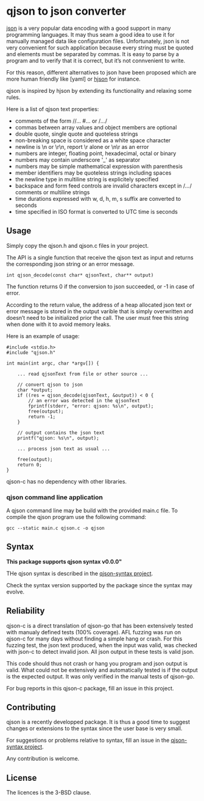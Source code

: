 # qjson to json converter

[json](https://www.json.org) is a very popular data encoding with a good support in many 
programming languages. It may thus seam a good idea to use it for manually managed 
data like configuration files. Unfortunately, json is not very convenient for such 
application because every string must be quoted and elements must be separated by commas. 
It is easy to parse by a program and to verify that it is correct, but it’s not connvenient
to write. 

For this reason, different alternatives to json have been proposed which are more human 
friendly like [yaml] or [hjson](https://hjson.github.io/) for instance. 

qjson is inspired by hjson by extending its functionality and relaxing some rules.

Here is a list of qjson text properties:

- comments of the form //...  #... or /*...*/
- commas between array values and object members are optional 
- double quote, single quote and quoteless strings
- non-breaking space is considered as a white space character
- newline is \n or \r\n, report \r alone or \n\r as an error
- numbers are integer, floating point, hexadecimal, octal or binary
- numbers may contain underscore '_' as separator
- numbers may be simple mathematical expression with parenthesis
- member identifiers may be quoteless strings including spaces
- the newline type in multiline string is explicitely specified
- backspace and form feed controls are invalid characters except
  in /*...*/ comments or multiline strings
- time durations expressed with w, d, h, m, s suffix are converted to seconds
- time specified in ISO format is converted to UTC time is seconds


## Usage 

Simply copy the qjson.h and qjson.c files in your project.

The API is a single function that receive the qjson text as input and
returns the corresponding json string or an error message.

`int qjson_decode(const char* qjsonText, char** output)`

The function returns 0 if the conversion to json succeeded,
or -1 in case of error. 

According to the return value, the address of a heap allocated json text 
or error message is stored in the output varible that is simply overwritten
and doesn’t need to be initialized prior the call. The user must 
free this string when done with it to avoid memory leaks.

Here is an example of usage:

```
#include <stdio.h>
#include "qjson.h"

int main(int argc, char *argv[]) {

    ... read qjsonText from file or other source ...

    // convert qjson to json
    char *output;
    if ((res = qjson_decode(qjsonText, &output)) < 0 {
        // an error was detected in the qjsonText 
        fprintf(stderr, "error: qjson: %s\n", output);
        free(output);
        return -1;
    }

    // output contains the json text
    printf("qjson: %s\n", output);

    ... process json text as usual ...

    free(output);
    return 0;
}
```

qjson-c has no dependency with other libraries. 

### qjson command line application

A qjson command line may be build with the provided main.c file.
To compile the qjson program use the following command:

`gcc --static main.c qjson.c -o qjson`

## Syntax 

**This package supports qjson syntax v0.0.0"**

THe qjson syntax is described in the 
[qjson-syntax project](http://github.com/qjson/qjson-syntax).

Check the syntax version supported by the package since
the syntax may evolve. 

## Reliability

qjson-c is a direct translation of qjson-go that has been extensively tested 
with manualy defined tests (100% coverage). AFL fuzzing was run on qjson-c
for many days without finding a simple hang or crash. For this fuzzing test,
the json text produced, when the input was valid, was checked with json-c to
detect invalid json. All json output in these tests is valid json.

This code should thus not crash or hang you program and json output is valid.
What could not be extensively and automatically tested is if the output is 
the expected output. It was only verified in the manual tests of qjson-go. 

For bug reports in this qjson-c package, fill an issue in this project. 

## Contributing

qjson is a recently developped package. It is thus a good time to 
suggest changes or extensions to the syntax since the user base is very
small. 

For suggestions or problems relative to syntax, fill an issue in the 
[qjson-syntax project](http://github.com/qjson/qjson-syntax).

Any contribution is welcome. 

## License

The licences is the 3-BSD clause. 
